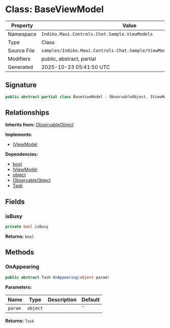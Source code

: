 # Class: BaseViewModel

| Property | Value |
|----------|-------|
| Namespace | `Indiko.Maui.Controls.Chat.Sample.ViewModels` |
| Type | Class |
| Source File | `samples/Indiko.Maui.Controls.Chat.Sample/ViewModels/BaseViewModel.cs` |
| Modifiers | public, abstract, partial |
| Generated | 2025-10-23 05:41:50 UTC |

## Signature

```csharp
public abstract partial class BaseViewModel : ObservableObject, IViewModel
```

## Relationships

**Inherits from:** [ObservableObject](ObservableObject.md)

**Implements:**
- [IViewModel](IViewModel.md)

**Dependencies:**
- [bool](bool.md)
- [IViewModel](IViewModel.md)
- [object](object.md)
- [ObservableObject](ObservableObject.md)
- [Task](Task.md)

## Fields

### isBusy

```csharp
private bool isBusy
```

**Returns:** `bool`

## Methods

### OnAppearing

```csharp
public abstract Task OnAppearing(object param)
```

**Parameters:**

| Name | Type | Description | Default |
|------|------|-------------|---------|
| `param` | `object` |  | `` |

**Returns:** `Task`

